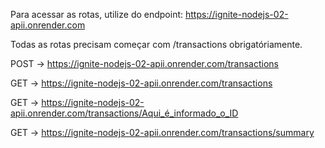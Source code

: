 Para acessar as rotas, utilize do endpoint: https://ignite-nodejs-02-apii.onrender.com

Todas as rotas precisam começar com /transactions obrigatóriamente.

POST -> https://ignite-nodejs-02-apii.onrender.com/transactions

GET -> https://ignite-nodejs-02-apii.onrender.com/transactions

GET -> https://ignite-nodejs-02-apii.onrender.com/transactions/Aqui_é_informado_o_ID

GET -> https://ignite-nodejs-02-apii.onrender.com/transactions/summary
